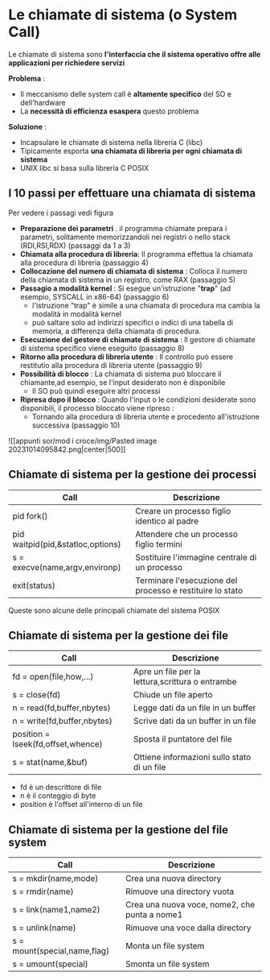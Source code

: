 # Le chiamate di sistema (o System Call)

Le chiamate di sistema sono **l'interfaccia che il sistema operativo offre alle applicazioni per richiedere servizi**

**Problema** : 
- Il meccanismo delle system call è **altamente specifico** del SO e dell'hardware
- La **necessità di efficienza esaspera** questo problema

**Soluzione** : 
- Incapsulare le chiamate di sistema nella libreria C (libc)
- Tipicamente esporta **una chiamata di libreria per ogni chiamata di sistema**
- UNIX libc si basa sulla libreria C POSIX

## I 10 passi per effettuare una chiamata di sistema

Per vedere i passagi vedi figura

- **Preparazione dei parametri** . il programma chiamate prepara i parametri, solitamente memorizzandoli nei registri o nello stack (RDI,RSI,RDX) (passaggi da 1 a 3)
- **Chiamata alla procedura di libreria**: Il programma effettua la chiamata alla procedura di libreria (passaggio 4)
- **Collocazione del numero di chiamata di sistema** : Colloca il numero della chiamata di sistema in un registro, come RAX (passaggio 5)
- **Passagio a modalità kernel** : Si esegue un'istruzione "**trap**" (ad esempio, SYSCALL in x86-64) (passaggio 6)
	- l'istruzione "trap" è simile a una chiamata di procedura ma cambia la modalità in modalità kernel
	- può saltare solo ad indirizzi specifici o indici di una tabella di memoria, a differenza della chiamata di procedura.
- **Esecuzione del gestore di chiamate di sistema** : Il gestore di chiamate di sistema specifico viene eseguito (passaggio 8)
- **Ritorno alla procedura di libreria utente** : Il controllo può essere restitutio alla procedura di libreria utente (passaggio 9)
- **Possibilità di blocco** : La chiamata di sistema può bloccare il chiamante,ad esempio, se l'input desiderato non è disponibile
	- Il SO può quindi eseguire altri processi
- **Ripresa dopo il blocco** : Quando l'input o le condizioni desiderate sono disponibili, il processo bloccato viene ripreso :
	- Tornando alla procedura di libreria utente e procedento all'istruzione successiva (passaggio 10)

![[appunti sor/mod i croce/img/Pasted image 20231014095842.png|center|500]]

## Chiamate di sistema per la gestione dei processi

| Call                              | Descrizione                                               |
| --------------------------------- | --------------------------------------------------------- |
| pid fork()                        | Creare un processo figlio identico al padre               |
| pid waitpid(pid,&statloc,options) | Attendere che un processo figlio termini                  |
| s = execve(name,argv,environp)    | Sostituire l'immagine centrale di un processo             |
| exit(status)                      | Terminare l'esecuzione del processo e restituire lo stato |

Queste sono alcune delle principali chiamate del sistema POSIX

## Chiamate di sistema per la gestione dei file

| Call                               | Descrizione                                      |
| ---------------------------------- | ------------------------------------------------ |
| fd = open(file,how,...)            | Apre un file per la lettura,scrittura o entrambe |
| s = close(fd)                      | Chiude un file aperto                            |
| n = read(fd,buffer,nbytes)         | Legge dati da un file in un buffer               |
| n = write(fd,buffer,nbytes)        | Scrive dati da un buffer in un file              |
| position = lseek(fd,offset,whence) | Sposta il puntatore del file                     |
| s = stat(name,&buf)                | Ottiene informazioni sullo stato di un file      |

- fd è un descrittore di file
- n è il conteggio di byte
- position è l'offset all'interno di un file

## Chiamate di sistema per la gestione del file system

| Call                         | Descrizione                                   |
| ---------------------------- | --------------------------------------------- |
| s = mkdir(name,mode)         | Crea una nuova directory                      |
| s = rmdir(name)              | Rimuove una directory vuota                   |
| s = link(name1,name2)        | Crea una nuova voce, nome2, che punta a nome1 |
| s = unlink(name)             | Rimuove una voce dalla directory              |
| s = mount(special,name,flag) | Monta un file system                          |
| s = umount(special)          | Smonta un file system                         |

 

